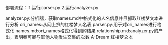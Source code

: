 部署流程：
1.运行parser.py
2.运行analyzer.py

analyzer.py:分析器，获取names.md中格式化的人名信息并且抓取红楼梦文本进行分析
ori_names:从网上扒的红楼梦人名表
parser.py:用于对ori_names进行格式化
names.md:ori_names格式化得到的结果
relationship.md:analyzer.py的产出，表明秦可卿与其他人物发生交集的次数
A-Dream:红楼梦文本